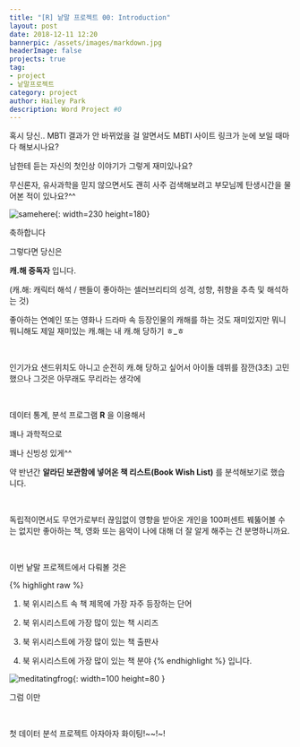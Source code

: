 ```yaml
---
title: "[R] 낱말 프로젝트 00: Introduction"
layout: post
date: 2018-12-11 12:20
bannerpic: /assets/images/markdown.jpg
headerImage: false
projects: true
tag:
- project
- 낱말프로젝트
category: project
author: Hailey Park
description: Word Project #0
---
```


  혹시 당신.. MBTI 결과가 안 바뀌었을 걸 알면서도 MBTI 사이트 링크가 눈에 보일 때마다 해보시나요?


  남한테 듣는 자신의 첫인상 이야기가 그렇게 재미있나요?


  무신론자, 유사과학을 믿지 않으면서도 괜히 사주 검색해보려고 부모님께 탄생시간을 물어본 적이 있나요?^^


![samehere](http://hailey99.github.io/assets/images/samehere.jpeg){: width=230 height=180}


축하합니다

그렇다면 당신은

**캐.해 중독자** 입니다.

(캐.해: 캐릭터 해석 / 팬들이 좋아하는 셀러브리티의 성격, 성향, 취향을 추측 및 해석하는 것)


좋아하는 연예인 또는 영화나 드라마 속 등장인물의 캐해를 하는 것도 재미있지만 뭐니뭐니해도 제일 재미있는 캐.해는 내 캐.해 당하기 ㅎ_ㅎ

​

인기가요 샌드위치도 아니고 순전히 캐.해 당하고 싶어서 아이돌 데뷔를 잠깐(3초) 고민했으나 그것은 아무래도 무리라는 생각에

​

데이터 통계, 분석 프로그램 **R** 을 이용해서

꽤나 과학적으로

꽤나 신빙성 있게^^

약 반년간 **알라딘 보관함에 넣어온 책 리스트(Book Wish List)** 를 분석해보기로 했습니다.

​

독립적이면서도 무언가로부터 끊임없이 영향을 받아온 개인을 100퍼센트 꿰뚫어볼 수는 없지만 좋아하는 책, 영화 또는 음악이 나에 대해 더 잘 알게 해주는 건 분명하니까요.

​

이번 낱말 프로젝트에서 다뤄볼 것은

{% highlight raw %}
1. 북 위시리스트 속 책 제목에 가장 자주 등장하는 단어

2. 북 위시리스트에 가장 많이 있는 책 시리즈

3. 북 위시리스트에 가장 많이 있는 책 출판사

4. 북 위시리스트에 가장 많이 있는 책 분야
{% endhighlight %}
​
입니다.

 ​![meditatingfrog](http://hailey99.github.io/assets/images/frog.png "Meditating frog"){: width=100 height=80 }

 그럼 이만

 ​

첫 데이터 분석 프로젝트 아자아자 화이팅!~~!~!

 ​
